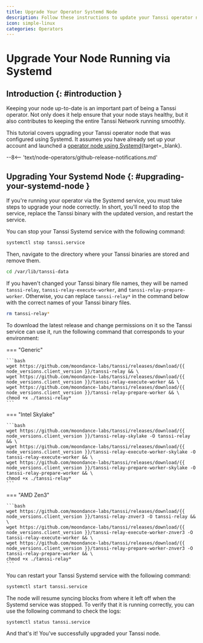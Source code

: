 ```yaml
---
title: Upgrade Your Operator Systemd Node
description: Follow these instructions to update your Tanssi operator node running via Systemd to the latest version of the Tanssi client software.
icon: simple-linux
categories: Operators
---
```


# Upgrade Your Node Running via Systemd

## Introduction {: #introduction }

Keeping your node up-to-date is an important part of being a Tanssi operator. Not only does it help ensure that your node stays healthy, but it also contributes to keeping the entire Tanssi Network running smoothly.

This tutorial covers upgrading your Tanssi operator node that was configured using Systemd. It assumes you have already set up your account and launched a [operator node using Systemd](/node-operators/operators/onboarding/run-an-operator/operators-systemd/){target=\_blank}.

--8<-- 'text/node-operators/github-release-notifications.md'

## Upgrading Your Systemd Node {: #upgrading-your-systemd-node }

If you're running your operator via the Systemd service, you must take steps to upgrade your node correctly. In short, you'll need to stop the service, replace the Tanssi binary with the updated version, and restart the service.

You can stop your Tanssi Systemd service with the following command:

```bash
systemctl stop tanssi.service
```

Then, navigate to the directory where your Tanssi binaries are stored and remove them.

```bash
cd /var/lib/tanssi-data
```

If you haven't changed your Tanssi binary file names, they will be named `tanssi-relay`, `tanssi-relay-execute-worker`, and `tanssi-relay-prepare-worker`. Otherwise, you can replace `tanssi-relay*` in the command below with the correct names of your Tanssi binary files.

```bash
rm tanssi-relay*
```

To download the latest release and change permissions on it so the Tanssi service can use it, run the following command that corresponds to your environment:

=== "Generic"

    ```bash
    wget https://github.com/moondance-labs/tanssi/releases/download/{{ node_versions.client_version }}/tanssi-relay && \
    wget https://github.com/moondance-labs/tanssi/releases/download/{{ node_versions.client_version }}/tanssi-relay-execute-worker && \
    wget https://github.com/moondance-labs/tanssi/releases/download/{{ node_versions.client_version }}/tanssi-relay-prepare-worker && \
    chmod +x ./tanssi-relay*
    ```

=== "Intel Skylake"

    ```bash
    wget https://github.com/moondance-labs/tanssi/releases/download/{{ node_versions.client_version }}/tanssi-relay-skylake -O tanssi-relay && \
    wget https://github.com/moondance-labs/tanssi/releases/download/{{ node_versions.client_version }}/tanssi-relay-execute-worker-skylake -O tanssi-relay-execute-worker && \
    wget https://github.com/moondance-labs/tanssi/releases/download/{{ node_versions.client_version }}/tanssi-relay-prepare-worker-skylake -O tanssi-relay-prepare-worker && \
    chmod +x ./tanssi-relay*
    ```

=== "AMD Zen3"

    ```bash
    wget https://github.com/moondance-labs/tanssi/releases/download/{{ node_versions.client_version }}/tanssi-relay-znver3 -O tanssi-relay && \
    wget https://github.com/moondance-labs/tanssi/releases/download/{{ node_versions.client_version }}/tanssi-relay-execute-worker-znver3 -O tanssi-relay-execute-worker && \
    wget https://github.com/moondance-labs/tanssi/releases/download/{{ node_versions.client_version }}/tanssi-relay-prepare-worker-znver3 -O tanssi-relay-prepare-worker && \
    chmod +x ./tanssi-relay*
    ```

You can restart your Tanssi Systemd service with the following command:

```bash
systemctl start tanssi.service
```

The node will resume syncing blocks from where it left off when the Systemd service was stopped. To verify that it is running correctly, you can use the following command to check the logs:

```bash
systemctl status tanssi.service
```

And that's it! You've successfully upgraded your Tanssi node.